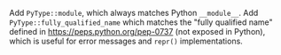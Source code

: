 Add `PyType::module`, which always matches Python `__module__`.
Add `PyType::fully_qualified_name` which matches the "fully qualified name"
defined in https://peps.python.org/pep-0737 (not exposed in Python),
which is useful for error messages and `repr()` implementations.
